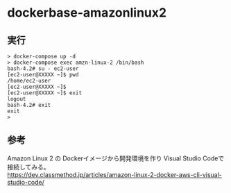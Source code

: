 # dockerbase-amazonlinux2

## 実行
  ```
  > docker-compose up -d
  > docker-compose exec amzn-linux-2 /bin/bash
  bash-4.2# su - ec2-user
  [ec2-user@XXXXX ~]$ pwd
  /home/ec2-user
  [ec2-user@XXXXX ~]$
  [ec2-user@XXXXX ~]$ exit
  logout
  bash-4.2# exit
  exit  
  > 
  ```
 
 ## 参考


  Amazon Linux 2 の Dockerイメージから開発環境を作り Visual Studio Codeで接続してみる。  
  https://dev.classmethod.jp/articles/amazon-linux-2-docker-aws-cli-visual-studio-code/
  

